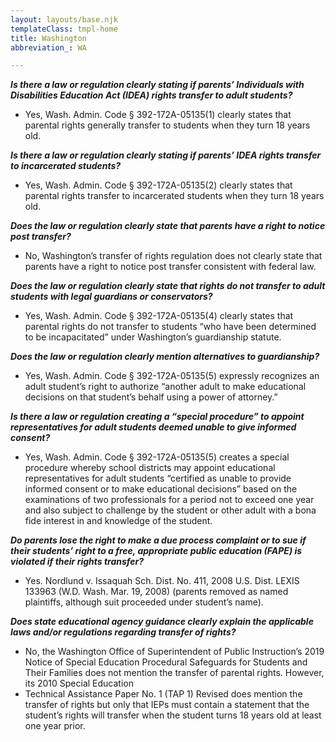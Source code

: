 ```yaml
---
layout: layouts/base.njk
templateClass: tmpl-home
title: Washington
abbreviation_: WA

---
```

**_Is there a law or regulation clearly stating if parents’ Individuals with Disabilities Education Act (IDEA) rights transfer to adult students?_**

* Yes, Wash. Admin. Code § 392-172A-05135(1) clearly states that parental rights generally transfer to students when they turn 18 years old.

**_Is there a law or regulation clearly stating if parents’ IDEA rights transfer to incarcerated students?_**

* Yes, Wash. Admin. Code § 392-172A-05135(2) clearly states that parental rights transfer to incarcerated students when they turn 18 years old.

**_Does the law or regulation clearly state that parents have a right to notice post transfer?_**

* No, Washington’s transfer of rights regulation does not clearly state that parents have a right to notice post transfer consistent with federal law.

**_Does the law or regulation clearly state that rights do not transfer to adult students with legal guardians or conservators?_**

* Yes, Wash. Admin. Code § 392-172A-05135(4) clearly states that parental rights do not transfer to students “who have been determined to be incapacitated” under Washington’s guardianship statute.

**_Does the law or regulation clearly mention alternatives to guardianship?_**

* Yes, Wash. Admin. Code § 392-172A-05135(5) expressly recognizes an adult student’s right to authorize “another adult to make educational decisions on that student’s behalf using a power of attorney.”

**_Is there a law or regulation creating a “special procedure” to appoint representatives for adult students deemed unable to give informed consent?_**

* Yes, Wash. Admin. Code § 392-172A-05135(5) creates a special procedure whereby school districts may appoint educational representatives for adult students “certified as unable to provide informed consent or to make educational decisions” based on the examinations of two professionals for a period not to exceed one year and also subject to challenge by the student or other adult with a bona fide interest in and knowledge of the student.

**_Do parents lose the right to make a due process complaint or to sue if their students’ right to a free, appropriate public education (FAPE) is violated if their rights transfer?_**

* Yes. Nordlund v. Issaquah Sch. Dist. No. 411, 2008 U.S. Dist. LEXIS 133963 (W.D. Wash. Mar. 19, 2008) (parents removed as named plaintiffs, although suit proceeded under student’s name).

**_Does state educational agency guidance clearly explain the applicable laws and/or regulations regarding transfer of rights?_**

* No, the Washington Office of Superintendent of Public Instruction’s 2019 Notice of Special Education Procedural Safeguards for Students and Their Families does not mention the transfer of parental rights. However, its 2010 Special Education
* Technical Assistance Paper No. 1 (TAP 1) Revised does mention the transfer of rights but only that IEPs must contain a statement that the student’s rights will transfer when the student turns 18 years old at least one year prior.
